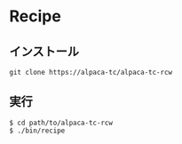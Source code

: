 # Recipe

## インストール

`git clone https://alpaca-tc/alpaca-tc-rcw`

## 実行

```
$ cd path/to/alpaca-tc-rcw
$ ./bin/recipe
```
